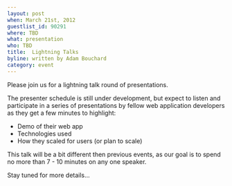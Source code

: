 ```yaml
---
layout: post
when: March 21st, 2012
guestlist_id: 90291
where: TBD
what: presentation
who: TBD
title:  Lightning Talks
byline: written by Adam Bouchard
category: event
---
```


Please join us for a lightning talk round of presentations.  

The presenter schedule is still under development, but expect to listen and participate in a series of presentations by fellow web application developers as they get a few minutes to highlight:

* Demo of their web app
* Technologies used
* How they scaled for users (or plan to scale)

This talk will be a bit different then previous events, as our goal is to spend no more than 7 - 10 minutes on any one speaker.

Stay tuned for more details...


